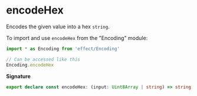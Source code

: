 # encodeHex

Encodes the given value into a hex `string`.

To import and use `encodeHex` from the "Encoding" module:

```ts
import * as Encoding from 'effect/Encoding'

// Can be accessed like this
Encoding.encodeHex
```

**Signature**

```ts
export declare const encodeHex: (input: Uint8Array | string) => string
```
